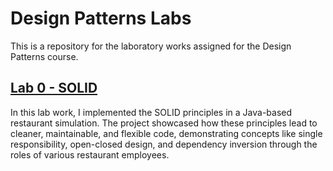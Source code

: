 # Design Patterns Labs
This is a repository for the laboratory works assigned for the Design Patterns course. 
## [Lab 0 - SOLID](https://github.com/VintusS/Design-Patterns-Labs/tree/main/SOLID)
In this lab work, I implemented the SOLID principles in a Java-based restaurant simulation. 
The project showcased how these principles lead to cleaner, maintainable, and flexible code, demonstrating concepts like single responsibility, open-closed design, and dependency inversion through the roles of various restaurant employees.
